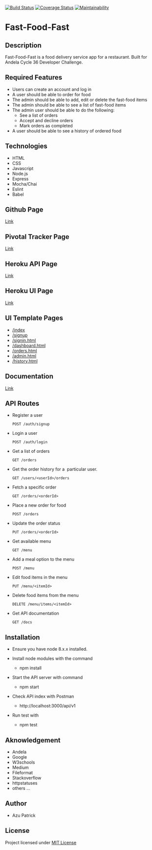 [![Build Status](https://travis-ci.org/azupatrick0/Fast-Food-Fast.svg?branch=develop)](https://travis-ci.org/azupatrick0/Fast-Food-Fast)
[![Coverage Status](https://coveralls.io/repos/github/azupatrick0/Fast-Food-Fast/badge.svg?branch=develop)](https://coveralls.io/github/azupatrick0/Fast-Food-Fast?branch=develop)
[![Maintainability](https://api.codeclimate.com/v1/badges/43858cf4c54536e521f4/maintainability)](https://codeclimate.com/github/azupatrick0/Fast-Food-Fast/maintainability)
# Fast-Food-Fast
## Description
Fast-Food-Fast is a food delivery service app for a restaurant. Built for Andela Cycle 36 Developer Challenge.
## Required Features 
  * Users can create an account and log in 
  * A user should be able to order for food 
  * The admin should be able to add, edit or delete the fast-food items 
  * The admin should be able to see a list of fast-food items  
  * The admin user should be able to do the following:  
      * See a list of orders  
      * Accept and decline orders  
      * Mark orders as completed  
  * A user should be able to see a history of ordered food
## Technologies
  * HTML
  * CSS
  * Javascript
  * Node.js
  * Express
  * Mocha/Chai
  * Eslint
  * Babel
## Github Page
[Link](https://azupatrick0.github.io/Fast-Food-Fast/UI/index.html)
## Pivotal Tracker Page
[Link](https://www.pivotaltracker.com/n/projects/2193822)
## Heroku API Page
[Link](https://fast-food-fast.herokuapp.com/api/v1)
## Heroku UI Page
[Link](https://fast-food-fast.herokuapp.com/index.html)
## UI Template Pages
  * [/index](https://fast-food-fast.herokuapp.com/index.html)   
  * [/signup](https://fast-food-fast.herokuapp.com/signup.html)  
  * [/signin.html](https://fast-food-fast.herokuapp.com/signin.html) 
  * [/dashboard.html](https://fast-food-fast.herokuapp.com/dashboard.html) 
  * [/orders.html](https://fast-food-fast.herokuapp.com/orders.html)  
  * [/admin.html](https://fast-food-fast.herokuapp.com/admin.html)  
  * [/history.html](https://fast-food-fast.herokuapp.com/history.html) 
## Documentation
[Link](https://fastfoodfast10.docs.apiary.io)
## API Routes
* Register a user

    ``` 
    POST /auth/signup
    ```
* Login a user

    ``` 
    POST /auth/login 
    ```
* Get a list of orders

    ``` 
    GET /orders 
    ```
* Get the order history for a  particular user. 

    ``` 
    GET /users/<userId>/orders
    ``` 
* Fetch a specific order

    ``` 
    GET /orders/<orderId>  
    ```
 
* Place a new order for food

    ``` 
    POST /orders  
    ```
    
* Update the order status

    ``` 
    PUT /orders/<orderId>   
    ```

* Get available menu

    ``` 
    GET /menu
    ```
    
* Add a meal option to the menu

    ``` 
    POST /menu
    ```
    
* Edit food items in the menu

    ``` 
    PUT /menu/<itemId>
    ```
    
* Delete food items from the menu

    ``` 
    DELETE /menu/items/<itemId>
    ```
    
* Get API documentation

    ``` 
    GET /docs
    ```
## Installation
 * Ensure you have node 8.x.x installed.
 
 * Install node modules with the command
 
   * npm install
   
 * Start the API server with command
 
   * npm start
   
 * Check API index with Postman
 
   * http://localhost:3000/api/v1
   
 * Run test with
 
   * npm test
   
## Aknowledgement
 * Andela
 * Google
 * W3schools
 * Medium
 * Fileformat
 * Stackoverflow
 * httpstatuses
 * others ...
 ## Author
 * Azu Patrick
 ## License
 Project licensed under [MIT License](https://opensource.org/licenses/MIT)
